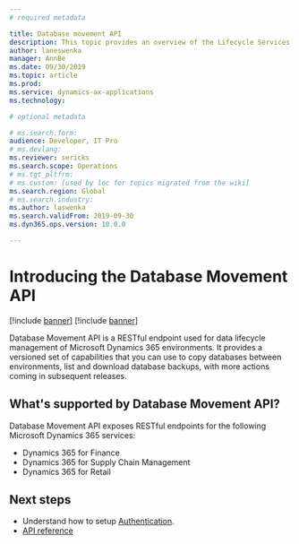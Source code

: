 ```yaml
---
# required metadata

title: Database movement API
description: This topic provides an overview of the Lifecycle Services Database Movement API. 
author: laneswenka
manager: AnnBe
ms.date: 09/30/2019
ms.topic: article
ms.prod: 
ms.service: dynamics-ax-applications
ms.technology: 

# optional metadata

# ms.search.form: 
audience: Developer, IT Pro
# ms.devlang: 
ms.reviewer: sericks
ms.search.scope: Operations
# ms.tgt_pltfrm: 
# ms.custom: [used by loc for topics migrated from the wiki]
ms.search.region: Global
# ms.search.industry: 
ms.author: laswenka
ms.search.validFrom: 2019-09-30
ms.dyn365.ops.version: 10.0.0

---
```


# Introducing the Database Movement API

[!include [banner](../includes/banner.md)]
[!include [banner](../includes/preview-banner.md)]

Database Movement API is a RESTful endpoint used for data lifecycle management of Microsoft Dynamics 365 environments. It provides a versioned set of capabilities that you can use to copy databases between environments, list and download database backups, with more actions coming in subsequent releases.

## What's supported by Database Movement API?
Database Movement API exposes RESTful endpoints for the following Microsoft Dynamics 365 services:
* Dynamics 365 for Finance
* Dynamics 365 for Supply Chain Management
* Dynamics 365 for Retail

## Next steps
* Understand how to setup [Authentication](dbmovement-api-authentication.md).
* [API reference](./v1/dbmovement-api-v1-overview.md)

